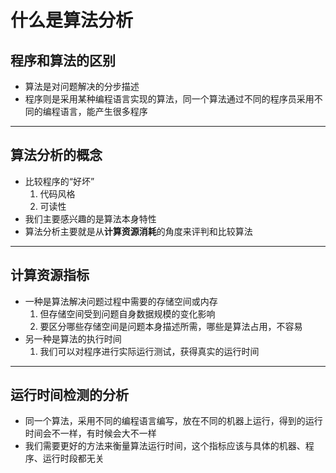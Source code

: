 # 什么是算法分析

## 程序和算法的区别

- 算法是对问题解决的分步描述
- 程序则是采用某种编程语言实现的算法，同一个算法通过不同的程序员采用不同的编程语言，能产生很多程序

---

## 算法分析的概念

- 比较程序的“好坏”
  1. 代码风格
  2. 可读性
- 我们主要感兴趣的是算法本身特性
- 算法分析主要就是从**计算资源消耗**的角度来评判和比较算法

---

## 计算资源指标

- 一种是算法解决问题过程中需要的存储空间或内存
  1. 但存储空间受到问题自身数据规模的变化影响
  2. 要区分哪些存储空间是问题本身描述所需，哪些是算法占用，不容易
- 另一种是算法的执行时间
  1. 我们可以对程序进行实际运行测试，获得真实的运行时间

---

## 运行时间检测的分析

- 同一个算法，采用不同的编程语言编写，放在不同的机器上运行，得到的运行时间会不一样，有时候会大不一样
- 我们需要更好的方法来衡量算法运行时间，这个指标应该与具体的机器、程序、运行时段都无关

